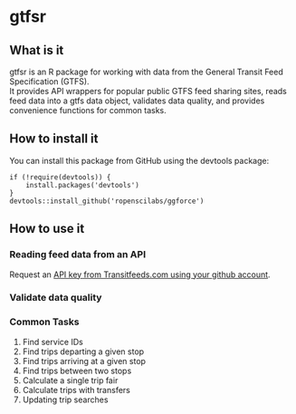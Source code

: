 gtfsr
=====

What is it
----------

gtfsr is an R package for working with data from the General Transit
Feed Specification (GTFS).  
It provides API wrappers for popular public GTFS feed sharing sites,
reads feed data into a gtfs data object, validates data quality, and
provides convenience functions for common tasks.

How to install it
-----------------

You can install this package from GitHub using the devtools package:

    if (!require(devtools)) {
        install.packages('devtools')
    }
    devtools::install_github('ropenscilabs/ggforce')

How to use it
-------------

### Reading feed data from an API

Request an [API key from Transitfeeds.com using your github account](http://transitfeeds.com/api/keys). 

### Validate data quality

### Common Tasks

1.  Find service IDs
2.  Find trips departing a given stop
3.  Find trips arriving at a given stop
4.  Find trips between two stops
5.  Calculate a single trip fair
6.  Calculate trips with transfers
7.  Updating trip searches
